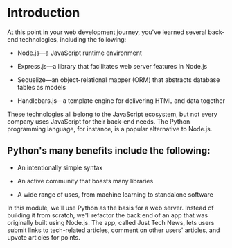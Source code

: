 # Introduction

At this point in your web development journey, you've learned several back-end technologies, including the following:

- Node.js—a JavaScript runtime environment

- Express.js—a library that facilitates web server features in Node.js

- Sequelize—an object-relational mapper (ORM) that abstracts database tables as models

- Handlebars.js—a template engine for delivering HTML and data together

These technologies all belong to the JavaScript ecosystem, but not every company uses JavaScript for their back-end needs. The Python programming language, for instance, is a popular alternative to Node.js.

## Python's many benefits include the following:

- An intentionally simple syntax

- An active community that boasts many libraries

- A wide range of uses, from machine learning to standalone software

In this module, we'll use Python as the basis for a web server. Instead of building it from scratch, we'll refactor the back end of an app that was originally built using Node.js. The app, called Just Tech News, lets users submit links to tech-related articles, comment on other users' articles, and upvote articles for points.
